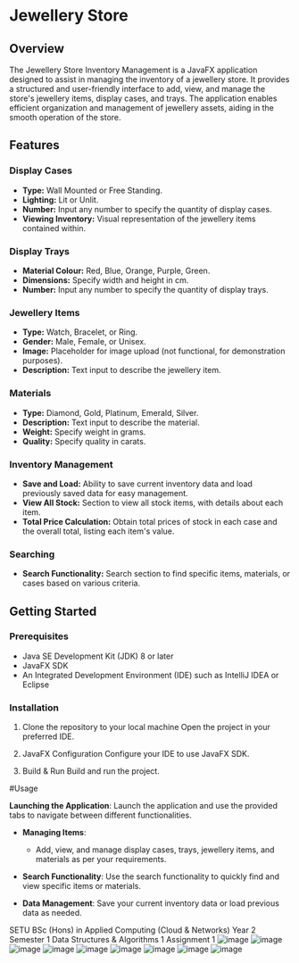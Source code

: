# Jewellery Store

## Overview
The Jewellery Store Inventory Management is a JavaFX application designed to assist in managing the inventory of a jewellery store. It provides a structured and user-friendly interface to add, view, and manage the store's jewellery items, display cases, and trays. The application enables efficient organization and management of jewellery assets, aiding in the smooth operation of the store.

## Features

### Display Cases
- **Type:** Wall Mounted or Free Standing.
- **Lighting:** Lit or Unlit.
- **Number:** Input any number to specify the quantity of display cases.
- **Viewing Inventory:** Visual representation of the jewellery items contained within.

### Display Trays
- **Material Colour:** Red, Blue, Orange, Purple, Green.
- **Dimensions:** Specify width and height in cm.
- **Number:** Input any number to specify the quantity of display trays.

### Jewellery Items
- **Type:** Watch, Bracelet, or Ring.
- **Gender:** Male, Female, or Unisex.
- **Image:** Placeholder for image upload (not functional, for demonstration purposes).
- **Description:** Text input to describe the jewellery item.

### Materials
- **Type:** Diamond, Gold, Platinum, Emerald, Silver.
- **Description:** Text input to describe the material.
- **Weight:** Specify weight in grams.
- **Quality:** Specify quality in carats.

### Inventory Management
- **Save and Load:** Ability to save current inventory data and load previously saved data for easy management.
- **View All Stock:** Section to view all stock items, with details about each item.
- **Total Price Calculation:** Obtain total prices of stock in each case and the overall total, listing each item's value.

### Searching
- **Search Functionality:** Search section to find specific items, materials, or cases based on various criteria.

## Getting Started

### Prerequisites
- Java SE Development Kit (JDK) 8 or later
- JavaFX SDK
- An Integrated Development Environment (IDE) such as IntelliJ IDEA or Eclipse

### Installation
1. Clone the repository to your local machine
Open the project in your preferred IDE.

2. JavaFX Configuration
Configure your IDE to use JavaFX SDK.

3. Build & Run
Build and run the project.

#Usage

**Launching the Application**: Launch the application and use the provided tabs to navigate between different functionalities.

- **Managing Items**: 
  - Add, view, and manage display cases, trays, jewellery items, and materials as per your requirements.
  
- **Search Functionality**: Use the search functionality to quickly find and view specific items or materials.

- **Data Management**: Save your current inventory data or load previous data as needed.

SETU BSc (Hons) in Applied Computing (Cloud &amp; Networks) Year 2 Semester 1 Data Structures &amp; Algorithms 1 Assignment 1
![image](https://github.com/JayLangfordGitHub/JewelleryStore/assets/132077071/98b2f948-ba60-4f20-8d6d-72962516f01d)
![image](https://github.com/JayLangfordGitHub/JewelleryStore/assets/132077071/9666574c-a84a-4c45-aecd-996f4a7daf58)
![image](https://github.com/JayLangfordGitHub/JewelleryStore/assets/132077071/bd64db52-c53b-49c0-9c16-b6c8fe7a82e7)
![image](https://github.com/JayLangfordGitHub/JewelleryStore/assets/132077071/b189340f-4a5c-47dc-9575-229367c11332)
![image](https://github.com/JayLangfordGitHub/JewelleryStore/assets/132077071/638799ad-8fd1-4385-80fb-e9650ee544ca)
![image](https://github.com/JayLangfordGitHub/JewelleryStore/assets/132077071/50010416-ff48-4a01-b30a-7966f50cbd55)
![image](https://github.com/JayLangfordGitHub/JewelleryStore/assets/132077071/0b8a5716-29fc-43cc-af23-b81e880dc66b)
![image](https://github.com/JayLangfordGitHub/JewelleryStore/assets/132077071/6ba42280-826c-4032-ae94-40cb32d14dc3)
![image](https://github.com/JayLangfordGitHub/JewelleryStore/assets/132077071/b0e733fe-e963-4a9f-ace1-3b70ce42a3fb)
